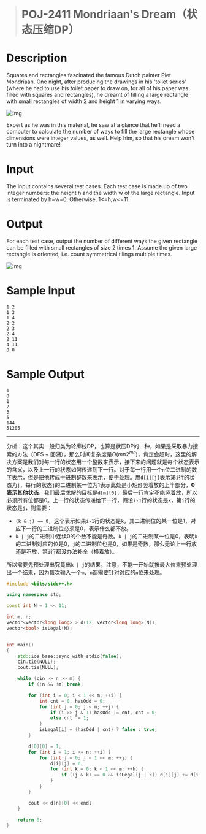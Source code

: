 > # POJ-2411 Mondriaan's Dream（状态压缩DP）

# Description

Squares and rectangles fascinated the famous Dutch painter Piet Mondriaan. One night, after producing the drawings in his 'toilet series' (where he had to use his toilet paper to draw on, for all of his paper was filled with squares and rectangles), he dreamt of filling a large rectangle with small rectangles of width 2 and height 1 in varying ways.

![img](https://vj.z180.cn/91cd2a849209448a71d50fa577e5d5ed?v=1593177368)

Expert as he was in this material, he saw at a glance that he'll need a computer to calculate the number of ways to fill the large rectangle whose dimensions were integer values, as well. Help him, so that his dream won't turn into a nightmare!

# Input

The input contains several test cases. Each test case is made up of two integer numbers: the height h and the width w of the large rectangle. Input is terminated by h=w=0. Otherwise, 1<=h,w<=11.

# Output

For each test case, output the number of different ways the given rectangle can be filled with small rectangles of size 2 times 1. Assume the given large rectangle is oriented, i.e. count symmetrical tilings multiple times.

![img](https://vj.z180.cn/9275391b5c2fd4e3cb556e4ab10140b5?v=1593177368)

# Sample Input

```
1 2
1 3
1 4
2 2
2 3
2 4
2 11
4 11
0 0
```

# Sample Output

```
1
0
1
2
3
5
144
51205
```

-----

分析：这个其实一般归类为轮廓线DP，也算是状压DP的一种，如果是采取暴力搜索的方法（DFS + 回溯），那么时间复杂度是$O(mn2^{mn})$，肯定会超时，这里的解决方案是我们对每一行的状态用一个整数来表示，接下来的问题就是每个状态表示的含义，以及上一行的状态如何传递到下一行。对于每一行用一个`n`位二进制的数字表示，但是把他转成十进制整数来表示，便于处理。用`d[i][j]`表示第`i`行的状态为`j`，每行的状态`j`的二进制某一位为1表示此处是小矩形竖着放的上半部分，**0表示其他状态**，我们最后求解的目标是`d[m][0]`，最后一行肯定不能竖着放，所以必须所有位都是0。上一行的状态传递给下一行，假设`i-1`行的状态是`k`，第`i`行的状态是`j`，则需要：

* `(k & j) == 0`，这个表示如果`i-1`行的状态是`k`，其二进制位的某一位是1，对应下一行的二进制位必须是0，表示什么都不放。
* `k | j`的二进制中连续0的个数不能是奇数。`k | j`的二进制某一位是0，表明`k`的二进制对应的位是0，`j`的二进制位也是0，如果是奇数，那么无论上一行放还是不放，第`i`行都没办法补全（横着放）。

所以需要先预处理出究竟出`k | j`的结果，注意，不能一开始就按最大位来预处理出一个结果，因为每次输入一个`m, n`都需要针对对应的`n`位来处理。

```c++
#include <bits/stdc++.h>

using namespace std;

const int N = 1 << 11;

int m, n;
vector<vector<long long> > d(12, vector<long long>(N));
vector<bool> isLegal(N);


int main()
{
	std::ios_base::sync_with_stdio(false);
	cin.tie(NULL);
	cout.tie(NULL);

	while (cin >> n >> m) {
		if (!n && !m) break;

		for (int i = 0; i < 1 << m; ++i) {
			int cnt = 0, hasOdd = 0;
			for (int j = 0; j < m; ++j) {
				if (i >> j & 1) hasOdd |= cnt, cnt = 0;
				else cnt ^= 1;
			}
			isLegal[i] = (hasOdd | cnt) ? false : true;
		}

		d[0][0] = 1;
		for (int i = 1; i <= n; ++i) {
			for (int j = 0; j < 1 << m; ++j) {
				d[i][j] = 0;
				for (int k = 0; k < 1 << m; ++k) {
					if ((j & k) == 0 && isLegal[j | k]) d[i][j] += d[i - 1][k];
				}
			}
		}

		cout << d[n][0] << endl;
	}

	return 0;
}
```

